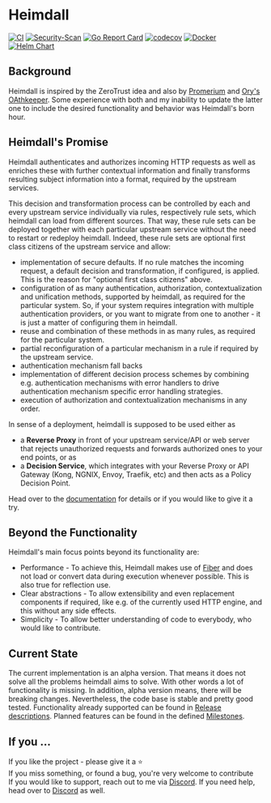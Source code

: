 # Heimdall
[![CI](https://github.com/dadrus/heimdall/actions/workflows/ci.yaml/badge.svg?branch=main)](https://github.com/dadrus/heimdall/actions/workflows/ci.yml)
[![Security-Scan](https://github.com/dadrus/heimdall/actions/workflows/security.yaml/badge.svg)](https://github.com/dadrus/heimdall/actions/workflows/security.yml)
[![Go Report Card](https://goreportcard.com/badge/github.com/dadrus/heimdall)](https://goreportcard.com/report/github.com/dadrus/heimdall)
[![codecov](https://codecov.io/gh/dadrus/heimdall/branch/main/graph/badge.svg)](https://codecov.io/gh/dadrus/heimdall)
[![Docker](https://img.shields.io/docker/v/dadrus/heimdall?color=lightblue&label=docker&logo=docker)](https://hub.docker.com/r/dadrus/heimdall)
[![Helm Chart](https://img.shields.io/badge/dynamic/yaml.svg?label=helm%20chart&url=https://dadrus.github.io/heimdall/charts/index.yaml&query=$.entries.heimdall[0].version&logo=helm&logoColor=white)](https://github.com/dadrus/heimdall/tree/main/charts/heimdall)

## Background

Heimdall is inspired by the ZeroTrust idea and also by [Promerium](https://www.pomerium.com/docs) and [Ory's OAthkeeper](https://www.ory.sh/docs/oathkeeper). Some experience with both and my inability to update the latter one to include the desired functionality and behavior was Heimdall's born hour. 

## Heimdall's Promise

Heimdall authenticates and authorizes incoming HTTP requests as well as enriches these with further contextual information and finally transforms resulting subject information into a format, required by the upstream services.

This decision and transformation process can be controlled by each and every upstream service individually via rules, respectively rule sets, which heimdall can load from different sources. That way, these rule sets can be deployed together with each particular upstream service without the need to restart or redeploy heimdall. Indeed, these rule sets are optional first class citizens of the upstream service and allow:

* implementation of secure defaults. If no rule matches the incoming request, a default decision and transformation, if configured, is applied. This is the reason for "optional first class citizens" above.
* configuration of as many authentication, authorization, contextualization and unification methods, supported by heimdall, as required for the particular system. So, if your system requires integration with multiple authentication providers, or you want to migrate from one to another - it is just a matter of configuring them in heimdall.
* reuse and combination of these methods in as many rules, as  required for the particular system.
* partial reconfiguration of a particular mechanism in a rule if required by the upstream service.
* authentication mechanism fall backs
* implementation of different decision process schemes by combining e.g. authentication mechanisms with error handlers to drive authentication mechanism specific error handling strategies.
* execution of authorization and contextualization mechanisms in any order.

In sense of a deployment, heimdall is supposed to be used either as
* a **Reverse Proxy** in front of your upstream service/API or web server that rejects unauthorized requests and forwards authorized ones to your end points, or as
* a **Decision Service**, which integrates with your Reverse Proxy or API Gateway (Kong, NGNIX, Envoy, Traefik, etc) and then acts as a Policy Decision Point.

Head over to the [documentation](https://dadrus.github.io/heimdall/) for details or if you would like to give it a try.

## Beyond the Functionality

Heimdall's main focus points beyond its functionality are:
* Performance - To achieve this, Heimdall makes use of [Fiber](https://gofiber.io/) and does not load or convert data during execution whenever possible. This is also true for reflection use.
* Clear abstractions - To allow extensibility and even replacement components if required, like e.g. of the currently used HTTP engine, and this without any side effects.
* Simplicity - To allow better understanding of code to everybody, who would like to contribute.

## Current State

The current implementation is an alpha version. That means it does not solve all the problems heimdall aims to solve. With other words a lot of functionality is missing. In addition, alpha version means, there will be breaking changes. Nevertheless, the code base is stable and pretty good tested. Functionality already supported can be found in [Release descriptions](https://github.com/dadrus/heimdall/releases). Planned features can be found in the defined [Milestones](https://github.com/dadrus/heimdall/milestones).

## If you ...
If you like the project - please give it a :star: \
If you miss something, or found a bug, you're very welcome to contribute \
If you would like to support, reach out to me via [Discord](https://discord.gg/qQgg8xKuyb).
If you need help, head over to [Discord](https://discord.gg/qQgg8xKuyb) as well.
